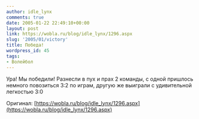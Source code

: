 ```yaml
---
author: idle_lynx
comments: true
date: 2005-01-22 22:49:10+00:00
layout: post
link: https://wobla.ru/blog/idle_lynx/1296.aspx
slug: '2005/01/victory'
title: Победа!
wordpress_id: 45
tags:
- Волейбол
---
```


Ура! Мы победили! Разнесли в пух и прах 2 команды, с одной пришлось немного повозиться 3:2 по играм, другую же выиграли с удивительной легкостью 3:0

Оригинал: [https://wobla.ru/blog/idle_lynx/1296.aspx](https://wobla.ru/blog/idle_lynx/1296.aspx)
